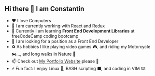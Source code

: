 ## Hi there 👋 I am Constantin


- ❤️ I love Computers
- 🧠 I am currently working with React and Redux
- 🌱 Currently I am learning **Front End Development Libraries** at freeCodeCamp coding bootcamp
- 💼 I am looking for a position as a Front End Developer
- ⚽ As hobbies I like playing video games 🎮, and riding my Motorcycle 🏍️..., and long walks in Nature 🌳
- 📫 Check out [My Portfolio Website](https://constantinluciu.netlify.app/) please 🙏
- ⚡ Fun fact: I enjoy Linux 🐧, BASH scripting ⬛, and coding in VIM ⌨️ 

